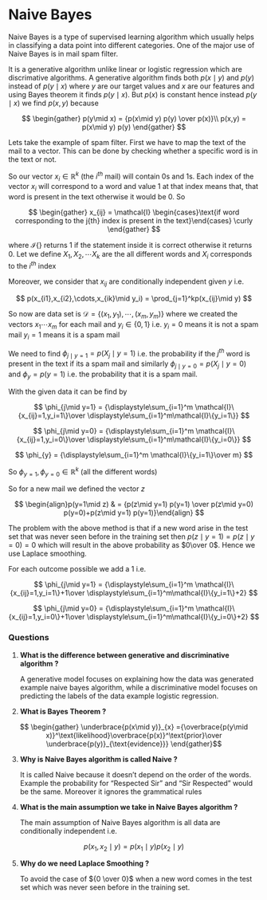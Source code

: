 # Naive Bayes

Naive Bayes is a type of supervised learning algorithm which usually helps in classifying a data point into different categories. One of the major use of Naive Bayes is in mail spam filter.

It is a generative algorithm unlike linear or logistic regression which are discrimative algorithms. A generative algorithm finds both $p(x \mid y)$ and $p(y)$ instead of $p(y\mid x)$ where $y$ are our target values and $x$ are our features and using Bayes theorem it finds $p(y \mid x)$. But $p(x)$ is constant hence instead  $p(y\mid x)$ we find $p(x,y)$ because

$$
\begin{gather}
p(y\mid x) = {p(x\mid y) p(y) \over p(x)}\\
p(x,y) = p(x\mid y) p(y)
\end{gather}
$$

 

Lets take the example of spam filter. First we have to map the text of the mail to a vector. This can be done by checking whether a specific word is in the text or not. 

So our vector $x_i \in\mathbb{R}^k$ (the $i^{th}$ mail) will contain $0$s and $1$s. Each index of the vector $x_i$ will correspond to a word and value $1$ at that index means that, that word is present in the text otherwise it would be $0$.  So

$$
\begin{gather}
x_{ij} = \mathcal{I} \begin{cases}\text{if word corresponding to the j{th} index is present in the text}\end{cases} \curly
\end{gather}
$$

where $\mathcal{I}\{\}$ returns $1$ if the statement inside it is correct otherwise it returns $0$. Let we define $X_1,X_2,\cdots X_k$ are the all different words and $X_i$ corresponds to the $i^{th}$ index

Moreover, we consider that $x_{ij}$ are conditionally independent given $y$ i.e. 

$$
p(x_{i1},x_{i2},\cdots,x_{ik}\mid y_i) = \prod_{j=1}^kp(x_{ij}\mid y)
$$

So now are data set is $\mathcal{D} = \{(x_1,y_1),\cdots,(x_m,y_m)\}$ where we created the vectors $x_1 \cdots x_m$ for each mail and $y_i\in \{0,1\}$ i.e. $y_i=0$ means it is not a spam mail $y_i=1$ means it is a spam mail

We need to find $\phi_{j\mid y=1}=p(X_j\mid y=1)$ i.e. the probability if the $j^{th}$ word is present in the text if its a spam mail and similarly $\phi_{j\mid y=0}=p(X_j \mid y=0)$ and  $\phi_{y}=p(y=1)$ i.e. the probability that it is a spam mail.

With the given data it can be find by  

$$
\phi_{j\mid y=1} = {\displaystyle\sum_{i=1}^m \mathcal{I}\{x_{ij}=1,y_i=1\}\over \displaystyle\sum_{i=1}^m\mathcal{I}\{y_i=1\}}
$$

$$
\phi_{j\mid y=0} = {\displaystyle\sum_{i=1}^m \mathcal{I}\{x_{ij}=1,y_i=0\}\over \displaystyle\sum_{i=1}^m\mathcal{I}\{y_i=0\}}
$$

$$
\phi_{y} = {\displaystyle\sum_{i=1}^m \mathcal{I}\{y_i=1\}\over m}
$$

So $\phi_{y=1},\phi_{y=0}\in \mathbb{R}^k$ (all the different words) 

So for a new mail we defined the vector $z$  

$$
\begin{align}p(y=1\mid z) & = {p(z\mid y=1) p(y=1) \over p(z\mid y=0) p(y=0)+p(z\mid y=1) p(y=1)}\end{align} 
$$

The problem with the above method is that if a new word arise in the test set that was never seen before in the training set then $p(z\mid y=1)=p(z\mid y=0) = 0$ which will result in the above probability as $0\over 0$. Hence we use Laplace smoothing.

For each outcome possible we add a $1$ i.e. 

$$
\phi_{j\mid y=1} = {\displaystyle\sum_{i=1}^m \mathcal{I}\{x_{ij}=1,y_i=1\}+1\over \displaystyle\sum_{i=1}^m\mathcal{I}\{y_i=1\}+2}
$$

$$
\phi_{j\mid y=0} = {\displaystyle\sum_{i=1}^m \mathcal{I}\{x_{ij}=1,y_i=0\}+1\over \displaystyle\sum_{i=1}^m\mathcal{I}\{y_i=0\}+2}
$$

### Questions

1. **What is the difference between generative and discriminative algorithm ?**
    
    A generative model focuses on explaining how the data was generated example naive bayes algorithm, while a discriminative model focuses on predicting the labels of the data example logistic regression.
    
2. **What is Bayes Theorem ?**
    
 $$
 \begin{gather}
 \underbrace{p(x\mid y)}_{x} ={\overbrace{p(y\mid x)}^\text{likelihood}\overbrace{p(x)}^\text{prior}\over \underbrace{p(y)}_{\text{evidence}}}
 \end{gather}$$
    
3. **Why is Naive Bayes algorithm is called Naive ?**
    
    It is called Naive because it doesn’t depend on the order of the words. Example the probability for “Respected Sir” and “Sir Respected” would be the same. Moreover it ignores the grammatical rules
    
4. **What is the main assumption we take in Naive Bayes algorithm ?**
    
    The main assumption of Naive Bayes algorithm is all data are conditionally independent i.e. 
    
 $$
 p(x_1,x_2\mid y) = p(x_1\mid y)p(x_2\mid y)
 $$
    
5. **Why do we need Laplace Smoothing ?**
    
    To avoid the case of ${0 \over 0}$ when a new word comes in the test set which was never seen before in the training set.
